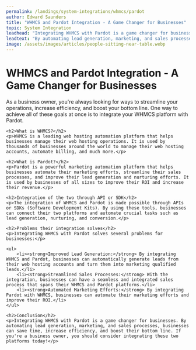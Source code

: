 ```yaml
---
permalink: /landings/system-integrations/whmcs/pardot
author: Edward Saunders
title: "WHMCS and Pardot Integration - A Game Changer for Businesses"
topic: System Integration
leadhead: "Integrating WHMCS with Pardot is a game changer for businesses"
leadtext: "By automating lead generation, marketing, and sales processes, businesses can save time, increase efficiency, and boost their bottom line. If you're a business owner, you should consider integrating these two platforms today!"
image: /assets/images/articles/people-sitting-near-table.webp
---
```

<div class="arttext">	<h1>WHMCS and Pardot Integration - A Game Changer for Businesses</h1>
	<p>As a business owner, you're always looking for ways to streamline your operations, increase efficiency, and boost your bottom line. One way to achieve all of these goals at once is to integrate your WHMCS platform with Pardot. </p>

	<h2>What is WHMCS?</h2>
	<p>WHMCS is a leading web hosting automation platform that helps businesses manage their web hosting operations. It is used by thousands of businesses around the world to manage their web hosting accounts, automate billing, and much more.</p>

	<h2>What is Pardot?</h2>
	<p>Pardot is a powerful marketing automation platform that helps businesses automate their marketing efforts, streamline their sales processes, and improve their lead generation and nurturing efforts. It is used by businesses of all sizes to improve their ROI and increase their revenue.</p>

	<h2>Integration of the two through API or SDK</h2>
	<p>The integration of WHMCS and Pardot is made possible through APIs or SDKs (Software Development Kits). By using these tools, businesses can connect their two platforms and automate crucial tasks such as lead generation, nurturing, and conversion.</p>

	<h2>Problems their integration solves</h2>
	<p>Integrating WHMCS with Pardot solves several problems for businesses:</p>
	
	<ul>
		<li><strong>Improved Lead Generation:</strong> By integrating WHMCS and Pardot, businesses can automatically generate leads from their web hosting accounts and turn them into marketing qualified leads.</li>
		<li><strong>Streamlined Sales Processes:</strong> With the integration, businesses can have a seamless and integrated sales process that spans their WHMCS and Pardot platforms.</li>
		<li><strong>Automated Marketing Efforts:</strong> By integrating Pardot with WHMCS, businesses can automate their marketing efforts and improve their ROI.</li>
	</ul>

	<h2>Conclusion</h2>
	<p>Integrating WHMCS with Pardot is a game changer for businesses. By automating lead generation, marketing, and sales processes, businesses can save time, increase efficiency, and boost their bottom line. If you're a business owner, you should consider integrating these two platforms today!</p>
</div>